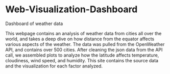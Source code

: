 # Web-Visualization-Dashboard
Dashboard of weather data

This webpage contains an analysis of weather data from cities all over the world, and takes a deep dive on how distance from the equator affects various aspects of the weather. The data was pulled from the OpenWeather API, and contains over 500 cities. After cleaning the json data from the API call, we assembled plots to analyze how the latitude affects temperature, cloudiness, wind speed, and humidity. This site contains the source data and the visualization for each factor analyzed.
